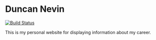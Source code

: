 # Duncan Nevin

[![Build Status](https://jenkins.duncannevin.com/buildStatus/icon?config=duncannevin-build&job=duncannevin&)](https://jenkins.duncannevin.com/job/duncannevin/)

This is my personal website for displaying information about my career.
